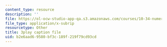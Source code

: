 ```yaml
---
content_type: resource
description: ''
file: https://ol-ocw-studio-app-qa.s3.amazonaws.com/courses/10-34-numerical-methods-applied-to-chemical-engineering-fall-2015/b2e6aad69580bf3c189f219f79cd93cd_geVT3JYHeqI.srt
file_type: application/x-subrip
resourcetype: Other
title: 3play caption file
uid: b2e6aad6-9580-bf3c-189f-219f79cd93cd
---
```

